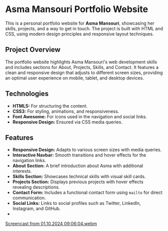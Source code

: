 # Asma Mansouri Portfolio Website

This is a personal portfolio website for **Asma Mansouri**, showcasing her skills, projects, and a way to get in touch. The project is built with HTML and CSS, using modern design principles and responsive layout techniques.

## Project Overview

The portfolio website highlights Asma Mansouri's web development skills and includes sections for About, Projects, Skills, and Contact. It features a clean and responsive design that adjusts to different screen sizes, providing an optimal user experience on mobile, tablet, and desktop devices.

## Technologies

- **HTML5:** For structuring the content.
- **CSS3:** For styling, animations, and responsiveness.
- **Font Awesome:** For icons used in the navigation and social links.
- **Responsive Design:** Ensured via CSS media queries.

## Features

- **Responsive Design:** Adapts to various screen sizes with media queries.
- **Interactive Navbar:** Smooth transitions and hover effects for the navigation links.
- **About Section:** A brief introduction about Asma with additional interests.
- **Skills Section:** Showcases technical skills with visual skill cards.
- **Projects Section:** Displays previous projects with hover effects revealing descriptions.
- **Contact Form:** Includes a functional contact form using `mailto` for direct communication.
- **Social Links:** Links to social profiles such as Twitter, LinkedIn, Instagram, and GitHub.
- 


[Screencast from 01.10.2024 09:06:04.webm](https://github.com/user-attachments/assets/02f93ef0-e532-48a2-84ef-300bf016c761)
